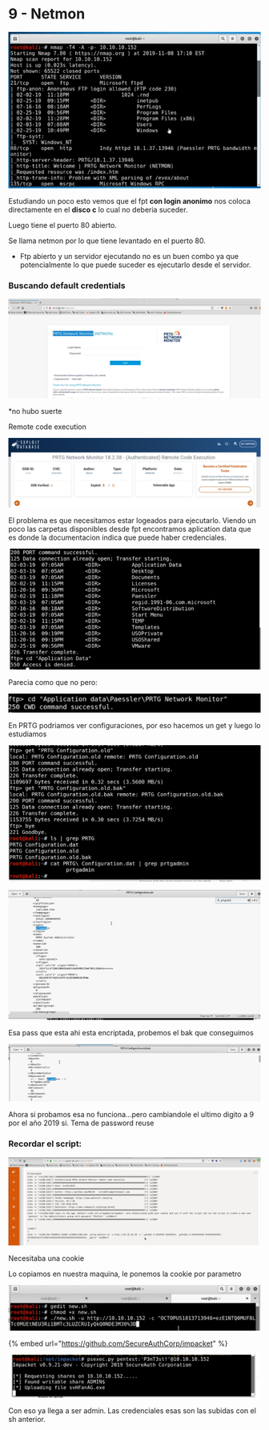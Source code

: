 # 9 - Netmon

![](../../.gitbook/assets/imagen%20%28590%29.png)

Estudiando un poco esto vemos que el fpt **con login anonimo** nos coloca directamente en el **disco c** lo cual no deberia suceder.

Luego tiene el puerto 80 abierto.

Se llama netmon por lo que tiene levantado en el puerto 80.

* Ftp abierto y un servidor ejecutando no es un buen combo ya que potencialmente lo que puede suceder es ejecutarlo desde el servidor.

### Buscando default credentials

![](../../.gitbook/assets/imagen%20%28694%29.png)

\*no hubo suerte

Remote code execution

![](../../.gitbook/assets/imagen%20%28690%29.png)

El problema es que necesitamos estar logeados para ejecutarlo. Viendo un poco las carpetas disponibles desde fpt encontramos aplication data que es donde la documentacion indica que puede haber credenciales.

![](../../.gitbook/assets/imagen%20%28697%29.png)

Parecia como que no pero:

![](../../.gitbook/assets/imagen%20%28695%29.png)

En PRTG podriamos ver configuraciones, por eso hacemos un get y luego lo estudiamos

![](../../.gitbook/assets/imagen%20%28698%29.png)

![](../../.gitbook/assets/imagen%20%28692%29.png)

Esa pass que esta ahi esta encriptada, probemos el bak que conseguimos

![Ahi esta la contrase&#xF1;a](../../.gitbook/assets/imagen%20%28696%29.png)

Ahora si probamos esa no funciona...pero cambiandole el ultimo digito a 9 por el año 2019 si. Tema de password reuse

### Recordar el script:

![](../../.gitbook/assets/imagen%20%28691%29.png)

Necesitaba una cookie

Lo copiamos en nuestra maquina, le ponemos la cookie por parametro

![](../../.gitbook/assets/imagen%20%28693%29.png)



{% embed url="https://github.com/SecureAuthCorp/impacket" %}

![](../../.gitbook/assets/imagen%20%28689%29.png)

Con eso ya llega a ser admin. Las credenciales esas son las subidas con el sh anterior.

